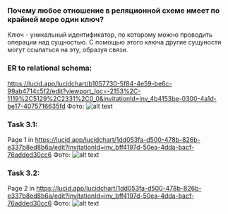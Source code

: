 ### Почему любое отношение в реляционной схеме имеет по крайней мере один ключ?
Ключ - уникальный идентификатор, по которому можно проводить операции над сущностью.
С помощью этого ключа другие сущуности могут ссылаться на эту, образуя связи.
### ER to relational schema:
https://lucid.app/lucidchart/b1057730-5f84-4e59-be6c-99ab4714c5f2/edit?viewport_loc=-2153%2C-1119%2C5129%2C2331%2C0_0&invitationId=inv_4b4153be-0300-4a1d-be17-4075716635fd
Фото: ![alt text](https://lucid.app/publicSegments/view/cbc417eb-eef2-43c3-85aa-c08469020092/image.png)
### Task 3.1:
Page 1 in https://lucid.app/lucidchart/1dd053fa-d500-478b-826b-e337b8ed8b6a/edit?invitationId=inv_bff4197d-50ea-4dda-bacf-76added30cc6
Фото: ![alt text](https://lucid.app/publicSegments/view/39451e15-d30f-4c2c-9549-3c7092b5b222/image.png)
### Task 3.2:
Page 2 in https://lucid.app/lucidchart/1dd053fa-d500-478b-826b-e337b8ed8b6a/edit?invitationId=inv_bff4197d-50ea-4dda-bacf-76added30cc6
Фото: ![alt text](https://lucid.app/publicSegments/view/5a9ee9f9-0acc-48a1-86a0-c39ae4e852e7/image.png)